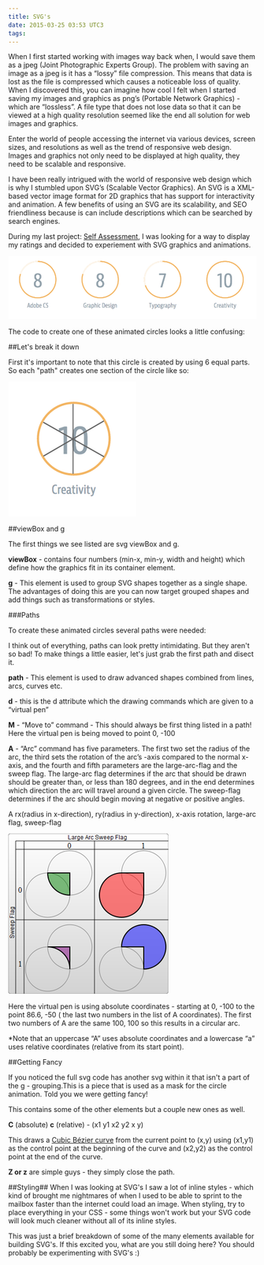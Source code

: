 ```yaml
---
title: SVG's
date: 2015-03-25 03:53 UTC3
tags:
---
```


When I first started working with images way back when, I would save them as a jpeg (Joint Photographic Experts Group). The problem with saving an image as a jpeg is it has a “lossy” file compression. This means that data is lost as the file is compressed which causes a noticeable loss of quality. When I discovered this, you can imagine how cool I felt when I started saving my images and graphics as png’s (Portable Network Graphics) -  which are “lossless”. A file type that does not lose data so that it can be viewed at a high quality resolution seemed like the end all solution for web images and graphics.

Enter the world of people accessing the internet via various devices, screen sizes, and resolutions as well as the trend of responsive web design. Images and graphics not only need to be displayed at high quality, they need to be scalable and responsive. 

I have been really intrigued with the world of responsive web design which is why I stumbled upon SVG’s (Scalable Vector Graphics). An SVG is a XML-based vector image format for 2D graphics that has support for interactivity and animation. A few benefits of using an SVG are its scalability, and SEO friendliness because is can include descriptions which can be searched by search engines.

During my last project: [Self Assessment](http://ericagarcia.me/projects/assessment/ "Self Assessment"), I was looking for a way to display my ratings and decided to experiement with SVG graphics and animations. 


![svg_circles](/images/blog/svg/svg_circles.png)


The code to create one of these animated circles looks a little confusing:

<script src="https://gist.github.com/Sneakingrocky/a87b2b0803ed122c9bbd.js"></script>

##Let's break it down

First it's important to note that this circle is created by using 6 equal parts. So each "path" creates one section of the circle like so:

![svg_circles](/images/blog/svg/svg_circle_divided.png)

##viewBox and g

The first things we see listed are svg viewBox and g.

<script src="https://gist.github.com/Sneakingrocky/d32a3bf9cfd12eb5279f.js"></script>


**viewBox** - contains four numbers (min-x, min-y, width and height) which define how the graphics fit in its container element. 

**g** - This element is used to group SVG shapes together as a single shape. The advantages of doing this are you can now target grouped shapes and add things such as transformations or styles.

###Paths

To create these animated circles several paths were needed:

<script src="https://gist.github.com/Sneakingrocky/1ba09a94d2c33a8954e4.js"></script>

I think out of everything, paths can look pretty intimidating. But they aren't so bad! To make things a little easier, let's just grab the first path and disect it.

<script src="https://gist.github.com/Sneakingrocky/99667e908a90482a804c.js"></script>

**path** - This element is used to draw advanced shapes combined from lines, arcs, curves etc. 

**d** - this is the d attribute which the drawing commands which are given to a “virtual pen” 

**M** - “Move to” command - This should always be first thing listed in a path! Here the virtual pen is being moved to point 0, -100
  <script src="https://gist.github.com/Sneakingrocky/99667e908a90482a804c.js"></script>


**A** - “Arc” command has five parameters. The first two set the radius of the arc, the third sets the rotation of the arc’s -axis compared to the normal x-axis, and the fourth and fifth parameters are the large-arc-flag and the sweep flag. The large-arc flag  determines if the arc that should be drawn should be greater than, or less than 180 degrees, and in the end determines which direction the arc will travel around a given circle. The sweep-flag determines if the arc should begin moving at negative or positive angles. 

A rx(radius in x-direction), ry(radius in y-direction), x-axis rotation, large-arc flag, sweep-flag

![svg_arcs](/images/blog/svg/SVGArcs_Flags.png)

Here the virtual pen is using absolute coordinates - starting at 0, -100 to the point 86.6, -50 ( the last two numbers in the list of A coordinates). The first two numbers of A are the same 100, 100 so this results in a circular arc.

<script src="https://gist.github.com/Sneakingrocky/99667e908a90482a804c.js"></script>

*Note that an uppercase “A” uses absolute coordinates and a lowercase “a” uses relative coordinates (relative from its start point).

##Getting Fancy

If you noticed the full svg code has another svg within it that isn't a part of the g - grouping.This is a piece that is used as a mask for the circle animation. Told you we were getting fancy!

<script src="https://gist.github.com/Sneakingrocky/2ed94c52b0eec7222230.js"></script>

This contains some of the other elements but a couple new ones as well.

**C** (absolute) **c** (relative) - (x1 y1 x2 y2 x y)

This draws a [Cubic Bézier curve](http://en.wikipedia.org/wiki/B%C3%A9zier_curve#Cubic_B.C3.A9zier_curves "Cubic Bézier curve") from the current point to (x,y) using (x1,y1) as the control point at the beginning of the curve and (x2,y2) as the control point at the end of the curve.

**Z or z** are simple guys - they simply close the path.

##Styling##
When I was looking at SVG's I saw a lot of inline styles - which kind of brought me nightmares of when I used to be able to sprint to the mailbox faster than the internet could load an image. When styling, try to place everything in your CSS - some things won't work but your SVG code will look much cleaner without all of its inline styles.

This was just a brief breakdown of some of the many elements available for building SVG's. If this excited you, what are you still doing here? You should probably be experimenting with SVG's :)





